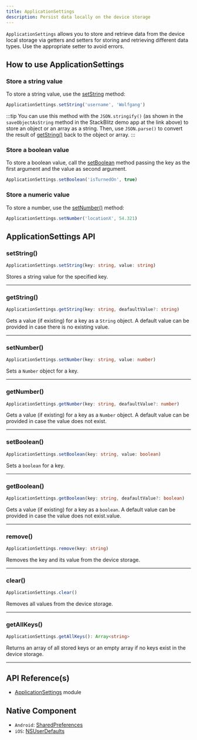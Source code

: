 ```yaml
---
title: ApplicationSettings
description: Persist data locally on the device storage
---
```


`ApplicationSettings` allows you to store and retrieve data from the device local storage via getters and setters for storing and retrieving different data types. Use the appropriate setter to avoid errors.

## How to use ApplicationSettings

<!-- https://stackblitz.com/edit/nativescript-stackblitz-templates-5ns4cv?file=app/main-view-model.ts -->

### Store a string value

To store a string value, use the [setString](#setstring) method:

```ts
ApplicationSettings.setString('username', 'Wolfgang')
```

:::tip
You can use this method with the `JSON.stringify()` (as shown in the `saveObjectAsString` method in the StackBlitz demo app at the link above) to store an object or an array as a string. Then, use `JSON.parse()` to convert the result of [getString()](#getstring) back to the object or array.
:::

### Store a boolean value

To store a boolean value, call the [setBoolean](#setboolean) method passing the key as the first argument and the value as second argument.

```ts
ApplicationSettings.setBoolean('isTurnedOn', true)
```

### Store a numeric value

To store a number, use the [setNumber()](#setnumber) method:

```ts
ApplicationSettings.setNumber('locationX', 54.321)
```

## ApplicationSettings API

### setString()

```ts
ApplicationSettings.setString(key: string, value: string)
```

Stores a string value for the specified key.

---

### getString()

```ts
ApplicationSettings.getString(key: string, deafaultValue?: string)
```

Gets a value (if existing) for a key as a `String` object. A default value can be provided in case there is no existing value.

---

### setNumber()

```ts
ApplicationSettings.setNumber(key: string, value: number)
```

Sets a `Number` object for a key.

---

### getNumber()

```ts
ApplicationSettings.getNumber(key: string, deafaultValue?: number)
```

Gets a value (if existing) for a key as a `Number` object. A default value can be provided in case the value does not exist.

---

### setBoolean()

```ts
ApplicationSettings.setBoolean(key: string, value: boolean)
```

Sets a `boolean` for a key.

---

### getBoolean()

```ts
ApplicationSettings.getBoolean(key: string, deafaultValue?: boolean)
```

Gets a value (if existing) for a key as a `boolean`. A default value can be provided in case the value does not exist.value.

---

### remove()

```ts
ApplicationSettings.remove(key: string)
```

Removes the key and its value from the device storage.

---

### clear()

```ts
ApplicationSettings.clear()
```

Removes all values from the device storage.

---

### getAllKeys()

```ts
ApplicationSettings.getAllKeys(): Array<string>
```

Returns an array of all stored keys or an empty array if no keys exist in the device storage.

---

## API Reference(s)

- [ApplicationSettings](https://docs.nativescript.org/api/namespace/ApplicationSettings) module

## Native Component

- `Android`: [SharedPreferences](https://developer.android.com/reference/android/content/SharedPreferences)
- `iOS`: [NSUserDefaults](https://developer.apple.com/documentation/foundation/nsuserdefaults)
